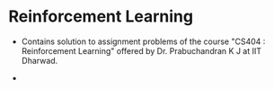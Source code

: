 # Reinforcement Learning 
* Contains solution to assignment problems of the course "CS404 : Reinforcement Learning" offered by Dr. Prabuchandran K J at IIT Dharwad.

* 
